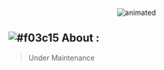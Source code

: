 <p align="center">
  <img src="https://media1.tenor.com/images/2fdfdcfb0c000217825d6584677df229/tenor.gif?itemid=26795470" alt="animated" />
</p>

## ![#f03c15](https://via.placeholder.com/15/f03c15/f03c15.png) About : 
 > Under Maintenance
<!--
**devAhmeed/devAhmeed** is a ✨ _special_ ✨ repository because its `README.md` (this file) appears on your GitHub profile.

Here are some ideas to get you started:

- 🔭 I’m currently working on ...
- 🌱 I’m currently learning ...
- 👯 I’m looking to collaborate on ...
- 🤔 I’m looking for help with ...
- 💬 Ask me about ...
- 📫 How to reach me: ...
- 😄 Pronouns: ...
- ⚡ Fun fact: ...
-->
